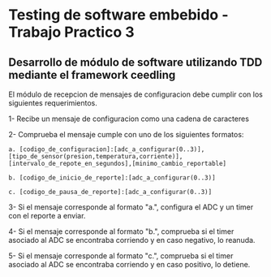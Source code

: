 # Testing de software embebido - Trabajo Practico 3
## Desarrollo de módulo de software utilizando TDD mediante el framework ceedling
El módulo de recepcion de mensajes de configuracion debe cumplir con los siguientes requerimientos.

1- Recibe un mensaje de configuracion como una cadena de caracteres

2- Comprueba el mensaje cumple con uno de los siguientes formatos:

	a. [codigo_de_configuracion]:[adc_a_configurar(0..3)],[tipo_de_sensor(presion,temperatura,corriente)],[intervalo_de_repote_en_segundos],[minimo_cambio_reportable]

	b. [codigo_de_inicio_de_reporte]:[adc_a_configurar(0..3)]

	c. [codigo_de_pausa_de_reporte]:[adc_a_configurar(0..3)]

3- Si el mensaje corresponde al formato "a.", configura el ADC y un timer con el reporte a enviar.

4- Si el mensaje corresponde al formato "b.", comprueba si el timer asociado al ADC se encontraba corriendo y en caso negativo, lo reanuda.

5- Si el mensaje corresponde al formato "c.", comprueba si el timer asociado al ADC se encontraba corriendo y en caso positivo, lo detiene.
